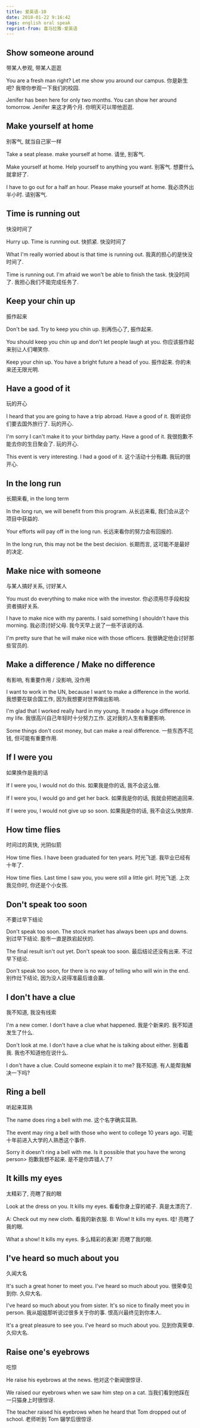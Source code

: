 ```yaml
---
title: 爱英语-10
date: 2018-01-22 9:16:42
tags: english oral speak
reprint-from: 喜马拉雅-爱英语
---
```


## Show someone around
带某人参观, 带某人逛逛

You are a fresh man right? Let me show you around our campus.
你是新生吧? 我带你参观一下我们的校园.

Jenifer has been here for only two months. You can show her around tomorrow.
Jenifer 来这才两个月. 你明天可以带他逛逛.

## Make yourself at home
别客气, 就当自己家一样

Take a seat please. make yourself at home.
请坐, 别客气.

Make yourself at home. Help yourself to anything you want.
别客气. 想要什么就拿好了.

I have to go out for a half an hour. Please make yourself at home.
我必须外出半小时. 请别客气.

## Time is running out
快没时间了

Hurry up. Time is running out.
快抓紧. 快没时间了

What I'm really worried about is that time is running out.
我真的担心的是快没时间了.

Time is running out. I'm afraid we won't be able to finish the task.
快没时间了. 我担心我们不能完成任务了.

## Keep your chin up
振作起来

Don't be sad. Try to keep you chin up.
别再伤心了, 振作起来.

You should keep you chin up and don't let people laugh at you.
你应该振作起来别让人们嘲笑你.

Keep your chin up. You have a bright future a head of you.
振作起来. 你的未来还无限光明.

## Have a good of it
玩的开心

I heard that you are going to have a trip abroad. Have a good of it.
我听说你们要去国外旅行了. 玩的开心.

I'm sorry I can't make it to your birthday party. Have a good of it.
我很抱歉不能去你的生日聚会了. 玩的开心.

This event is very interesting. I had a good of it.
这个活动十分有趣. 我玩的很开心.


## In the long run
长期来看, in the long term

In the long run, we will benefit from this program.
从长远来看, 我们会从这个项目中获益的.

Your efforts will pay off in the long run.
长远来看你的努力会有回报的.

In the long run, this may not be the best decision.
长期而言, 这可能不是最好的决定.

## Make nice with someone
与某人搞好关系, 讨好某人

You must do everything to make nice with the investor.
你必须用尽手段和投资者搞好关系.

I have to make nice with my parents. I said something I shouldn't have this morning.
我必须讨好父母. 我今天早上说了一些不该说的话.

I'm pretty sure that he will make nice with those officers.
我很确定他会讨好那些官员的.

## Make a difference / Make no difference
有影响, 有重要作用 / 没影响, 没作用

I want to work in the UN, because I want to make a difference in the world.
我想要在联合国工作, 因为我想要对世界做出影响.

I'm glad that I worked really hard in my young. It made a huge difference in my life.
我很高兴自己年轻时十分努力工作. 这对我的人生有重要影响.

Some things don't cost money, but can make a real difference.
一些东西不花钱, 但可能有重要作用.

## If I were you
如果换作是我的话

If I were you, I would not do this.
如果我是你的话, 我不会这么做.

If I were you, I would go and get her back.
如果我是你的话, 我就会把她追回来.

If I were you, I would not give up so soon.
如果我是你的话, 我不会这么快放弃.

## How time flies
时间过的真快, 光阴似箭

How time flies. I have been graduated for ten years.
时光飞逝. 我毕业已经有十年了.

How time flies. Last time I saw you, you were still a little girl.
时光飞逝. 上次我见你时, 你还是个小女孩.

## Don't speak too soon
不要过早下结论

Don't speak too soon. The stock market has always been ups and downs.
别过早下结论. 股市一直是跌宕起伏的.

The final result isn't out yet. Don't speak too soon.
最后结论还没有出来. 不过早下结论.

Don't speak too soon, for there is no way of telling who will win in the end.
别作灶下结论, 因为没人说得准最后谁会赢.

## I don't have a clue
我不知道, 我没有线索

I'm a new comer. I don't have a clue what happened.
我是个新来的. 我不知道发生了什么.

Don't look at me. I don't have a clue what he is talking about either.
别看着我. 我也不知道他在说什么.

I don't have a clue. Could someone explain it to me?
我不知道. 有人能帮我解决一下吗?

## Ring a bell
听起来耳熟

The name does ring a bell with me.
这个名字确实耳熟.

The event may ring a bell with those who went to college 10 years ago.
可能十年前进入大学的人熟悉这个事件.

Sorry it doesn't ring a bell with me. Is it possible that you have the wrong person>
抱歉我想不起来. 是不是你弄错人了?

## It kills my eyes
太精彩了, 亮瞎了我的眼

Look at the dress on you. It kills my eyes.
看看你身上穿的裙子. 真是太漂亮了.

A: Check out my new cloth.
看我的新衣服.
B: Wow! It kills my eyes.
哇! 亮瞎了我的眼.

What a show! It kills my eyes.
多么精彩的表演! 亮瞎了我的眼.

## I've heard so much about you
久闻大名

It's such a great honer to meet you. I've heard so much about you.
很荣幸见到你. 久仰大名.

I've heard so much about you from sister. It's so nice to finally meet you in person.
我从姐姐那听说过很多关于你的事. 恨高兴最终见到你本人.

It's a great pleasure to see you. I've heard so much about you.
见到你真荣幸. 久仰大名.

## Raise one's eyebrows
吃惊

He raise his eyebrows at the news.
他对这个新闻很惊讶.

We raised our eyebrows when we saw him step on a cat.
当我们看到他踩在一只猫身上时很惊讶.

The teacher raised his eyebrows when he heard that Tom dropped out of school.
老师听到 Tom 辍学后很惊讶.

